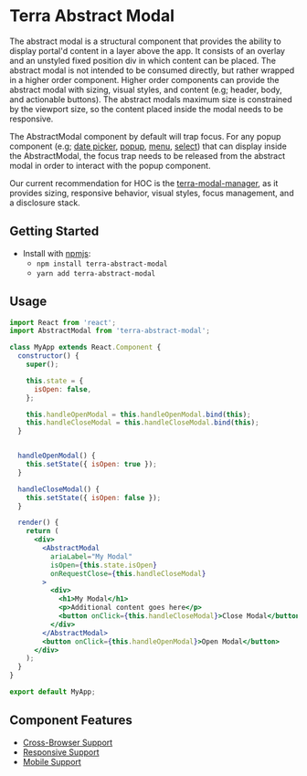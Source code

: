 # Terra Abstract Modal

The abstract modal is a structural component that provides the ability to display portal'd content in a layer above the app. It consists of an overlay and an unstyled fixed position div in which content can be placed. The abstract modal is not intended to be consumed directly, but rather wrapped in a higher order component. Higher order components can provide the abstract modal with sizing, visual styles, and content (e.g; header, body, and actionable buttons). The abstract modals maximum size is constrained by the viewport size, so the content placed inside the modal needs to be responsive.

The AbstractModal component by default will trap focus. For any popup component (e.g; [date picker][1], [popup][2], [menu][3], [select][4]) that can display inside the AbstractModal, the focus trap needs to be released from the abstract modal in order to interact with the popup component. 

Our current recommendation for HOC is the [terra-modal-manager][5], as it provides sizing, responsive behavior, visual styles, focus management, and a disclosure stack.

## Getting Started

- Install with [npmjs](https://www.npmjs.com):
  - `npm install terra-abstract-modal`
  - `yarn add terra-abstract-modal`

## Usage

```jsx
import React from 'react';
import AbstractModal from 'terra-abstract-modal';

class MyApp extends React.Component {
  constructor() {
    super();

    this.state = {
      isOpen: false,
    };

    this.handleOpenModal = this.handleOpenModal.bind(this);
    this.handleCloseModal = this.handleCloseModal.bind(this);
  }


  handleOpenModal() {
    this.setState({ isOpen: true });
  }

  handleCloseModal() {
    this.setState({ isOpen: false });
  }

  render() {
    return (
      <div>
        <AbstractModal
          ariaLabel="My Modal"
          isOpen={this.state.isOpen}
          onRequestClose={this.handleCloseModal}
        >
          <div>
            <h1>My Modal</h1>
            <p>Additional content goes here</p>
            <button onClick={this.handleCloseModal}>Close Modal</button>
          </div>
        </AbstractModal>
        <button onClick={this.handleOpenModal}>Open Modal</button>
      </div>
    );
  }
}

export default MyApp;
```
[1]: https://github.com/cerner/terra-core/tree/master/packages/terra-date-picker/docs
[2]: https://github.com/cerner/terra-framework/tree/master/packages/terra-popup/docs
[3]: https://github.com/cerner/terra-core/tree/master/packages/terra-menu/docs
[4]: https://github.com/cerner/terra-core/tree/master/packages/terra-form-select/docs
[5]: https://github.com/cerner/terra-framework/tree/master/packages/terra-modal-manager/docs

## Component Features
* [Cross-Browser Support](https://github.com/cerner/terra-core/wiki/Component-Features#cross-browser-support)
* [Responsive Support](https://github.com/cerner/terra-core/wiki/Component-Features#responsive-support)
* [Mobile Support](https://github.com/cerner/terra-core/wiki/Component-Features#mobile-support)


